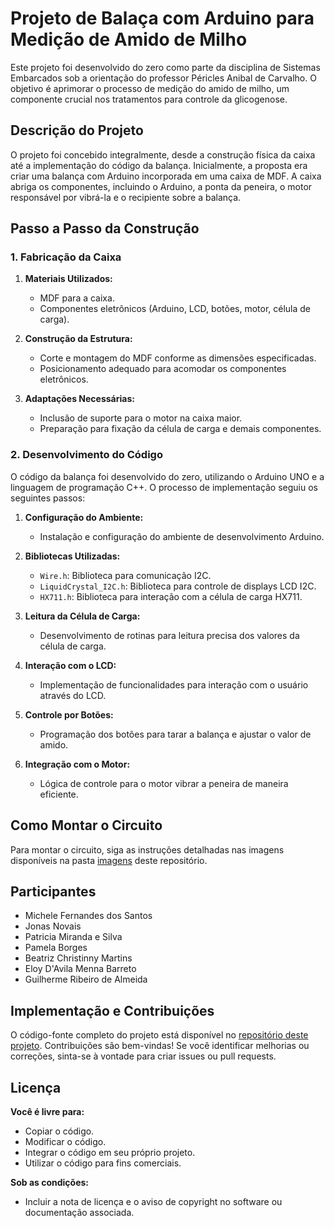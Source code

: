 # Projeto de Balaça com Arduino para Medição de Amido de Milho

Este projeto foi desenvolvido do zero como parte da disciplina de Sistemas Embarcados sob a orientação do professor Péricles Anibal de Carvalho. O objetivo é aprimorar o processo de medição do amido de milho, um componente crucial nos tratamentos para controle da glicogenose.

## Descrição do Projeto

O projeto foi concebido integralmente, desde a construção física da caixa até a implementação do código da balança. Inicialmente, a proposta era criar uma balança com Arduino incorporada em uma caixa de MDF. A caixa abriga os componentes, incluindo o Arduino, a ponta da peneira, o motor responsável por vibrá-la e o recipiente sobre a balança.

## Passo a Passo da Construção

### 1. Fabricação da Caixa

1. **Materiais Utilizados:**
   - MDF para a caixa.
   - Componentes eletrônicos (Arduino, LCD, botões, motor, célula de carga).

2. **Construção da Estrutura:**
   - Corte e montagem do MDF conforme as dimensões especificadas.
   - Posicionamento adequado para acomodar os componentes eletrônicos.

3. **Adaptações Necessárias:**
   - Inclusão de suporte para o motor na caixa maior.
   - Preparação para fixação da célula de carga e demais componentes.

### 2. Desenvolvimento do Código

O código da balança foi desenvolvido do zero, utilizando o Arduino UNO e a linguagem de programação C++. O processo de implementação seguiu os seguintes passos:

1. **Configuração do Ambiente:**
   - Instalação e configuração do ambiente de desenvolvimento Arduino.

2. **Bibliotecas Utilizadas:**
   - `Wire.h`: Biblioteca para comunicação I2C.
   - `LiquidCrystal_I2C.h`: Biblioteca para controle de displays LCD I2C.
   - `HX711.h`: Biblioteca para interação com a célula de carga HX711.

3. **Leitura da Célula de Carga:**
   - Desenvolvimento de rotinas para leitura precisa dos valores da célula de carga.

4. **Interação com o LCD:**
   - Implementação de funcionalidades para interação com o usuário através do LCD.

5. **Controle por Botões:**
   - Programação dos botões para tarar a balança e ajustar o valor de amido.

6. **Integração com o Motor:**
   - Lógica de controle para o motor vibrar a peneira de maneira eficiente.

## Como Montar o Circuito

Para montar o circuito, siga as instruções detalhadas nas imagens disponíveis na pasta [imagens](https://github.com/PATRICIAJUNQUEIRA/Projeto-Balanca/tree/master/Imagens-Balanca) deste repositório.

## Participantes

- Michele Fernandes dos Santos
- Jonas Novais
- Patricia Miranda e Silva
- Pamela Borges
- Beatriz Christinny Martins
- Eloy D'Avila Menna Barreto
- Guilherme Ribeiro de Almeida

## Implementação e Contribuições

O código-fonte completo do projeto está disponível no [repositório deste projeto](https://github.com/PATRICIAJUNQUEIRA/Projeto-Balanca/blob/master/Balanca.ino). Contribuições são bem-vindas! Se você identificar melhorias ou correções, sinta-se à vontade para criar issues ou pull requests.

## Licença

**Você é livre para:**

- Copiar o código.
- Modificar o código.
- Integrar o código em seu próprio projeto.
- Utilizar o código para fins comerciais.

**Sob as condições:**

- Incluir a nota de licença e o aviso de copyright no software ou documentação associada.
